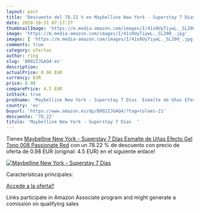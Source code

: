 ```yaml
---
layout: post
title: 'Descuento del 78.22 % en Maybelline New York - Superstay 7 Días  '
date: 2020-10-31 07:17:27
thumbnailImage: 'https://m.media-amazon.com/images/I/41s0UyTiywL._SL200_.jpg'
image: 'https://m.media-amazon.com/images/I/41s0UyTiywL._SL200_.jpg'
images: [ 'https://m.media-amazon.com/images/I/41s0UyTiywL._SL200_.jpg' ]
comments: true
category: ofertas
author: ring
slug: 'B002IJGAQ4-es'
description:
actualPrice: 0.98 EUR
currency: EUR
price: 0.98
comparePrice: 4.5 EUR
inStock: true
prodname: 'Maybelline New York - Superstay 7 Días  Esmalte de Uñas Efecto Gel  Tono 008 Passionate Red'
country: 'es'
buyurl: 'https://www.amazon.es/dp/B002IJGAQ4/?tag=tolees-21'
descuento: '78.22'
titulo: 'Maybelline New York - Superstay 7 Días  '
---
```


Tienes [Maybelline New York - Superstay 7 Días  Esmalte de Uñas Efecto Gel  Tono 008 Passionate Red](https://www.amazon.es/dp/B002IJGAQ4/?tag=tolees-21) con un 78.22 % de descuento con precio de oferta de 0.98 EUR (original: 4.5 EUR) en el siguiente enlace!

[![Maybelline New York - Superstay 7 Días  ](https://m.media-amazon.com/images/I/41s0UyTiywL._SL200_.jpg)](https://www.amazon.es/dp/B002IJGAQ4/?tag=tolees-21)

Características principales:


[Accede a la oferta!!](https://www.amazon.es/dp/B002IJGAQ4/?tag=tolees-21)

Links participate in Amazon Associate program and might generate a comission on qualifying sales


